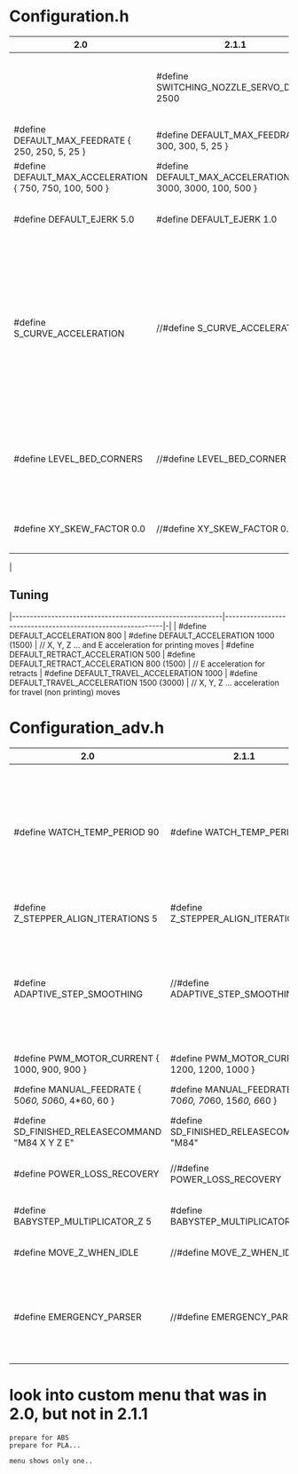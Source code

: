 # Configuration.h

|2.0                                                        |2.1.1                                                       | |
|-----------------------------------------------------------|------------------------------------------------------------|-|
|                                                           | #define SWITCHING_NOZZLE_SERVO_DWELL 2500                  | // Dwell time to wait for servo to make physical move
| #define DEFAULT_MAX_FEEDRATE       { 250, 250, 5, 25 }    | #define DEFAULT_MAX_FEEDRATE      { 300, 300, 5, 25 }      | 
| #define DEFAULT_MAX_ACCELERATION   { 750, 750, 100, 500 } | #define DEFAULT_MAX_ACCELERATION  { 3000, 3000, 100, 500 } | 
| #define DEFAULT_EJERK    5.0                              | #define DEFAULT_EJERK    1.0                               | // May be used by Linear Advance
| #define S_CURVE_ACCELERATION                              | //#define S_CURVE_ACCELERATION                             | // This option eliminates vibration during printing by fitting a Bézier curve to move acceleration, producing much smoother direction changes.
| #define LEVEL_BED_CORNERS                                 | //#define LEVEL_BED_CORNER                                 | // Add a menu item to move between bed corners for manual bed adjustment
| #define XY_SKEW_FACTOR 0.0                                | //#define XY_SKEW_FACTOR 0.0                               | // Or, set the XY skew factor directly
|
 

## Tuning
|-----------------------------------------------------------|------------------------------------------------------------|-|
| #define DEFAULT_ACCELERATION          800                 | #define DEFAULT_ACCELERATION                  1000  (1500)       | // X, Y, Z ... and E acceleration for printing moves
| #define DEFAULT_RETRACT_ACCELERATION  500                 | #define DEFAULT_RETRACT_ACCELERATION          800   (1500)       | // E acceleration for retracts
| #define DEFAULT_TRAVEL_ACCELERATION   1000                | #define DEFAULT_TRAVEL_ACCELERATION           1500  (3000)       | // X, Y, Z ... acceleration for travel (non printing) moves


# Configuration_adv.h

|2.0                                                 |2.1.1                                                       | |
|----------------------------------------------------|------------------------------------------------------------|-|
| #define WATCH_TEMP_PERIOD 90                       | #define WATCH_TEMP_PERIOD  40                              | // Whenever an M104, M109, or M303 increases the target temperature, the firmware will wait for the WATCH_TEMP_PERIOD to expire. If the temperature hasn't increased by WATCH_TEMP_INCREASE degrees, the machine is halted and requires a hard reset.
| #define Z_STEPPER_ALIGN_ITERATIONS 5               | #define Z_STEPPER_ALIGN_ITERATIONS 3                       | // Number of iterations to apply during alignment
| #define ADAPTIVE_STEP_SMOOTHING                    | //#define ADAPTIVE_STEP_SMOOTHING                          | // Adaptive Step Smoothing increases the resolution of multi-axis moves, particularly at step frequencies below 1kHz (for AVR) or 10kHz (for ARM), where aliasing between axes in multi-axis moves causes audible vibration and surface artifacts
| #define PWM_MOTOR_CURRENT { 1000, 900, 900 }       | #define PWM_MOTOR_CURRENT { 1200, 1200, 1000 }             | // Values in milliamps
| #define MANUAL_FEEDRATE { 50*60, 50*60, 4*60, 60 } | #define MANUAL_FEEDRATE { 70*60, 70*60, 15*60, 6*60 }      | // Feedrates for manual moves along X, Y, Z, E from panel
| #define SD_FINISHED_RELEASECOMMAND "M84 X Y Z E"   | #define SD_FINISHED_RELEASECOMMAND "M84"                   | // Use "M84XYE" to keep Z enabled so your bed stays in place
| #define POWER_LOSS_RECOVERY                        | //#define POWER_LOSS_RECOVERY                              | // Store the current state to the SD Card at the start of each layer during SD printing.
| #define BABYSTEP_MULTIPLICATOR_Z  5                | #define BABYSTEP_MULTIPLICATOR_Z  1                        | // (steps or mm) Steps or millimeter distance for each Z babystep
| #define MOVE_Z_WHEN_IDLE                           | //#define MOVE_Z_WHEN_IDLE                                 | // Jump to the move Z menu on doubleclick when printer is idle.
| #define EMERGENCY_PARSER                           | //#define EMERGENCY_PARSER                                 | // Add a low-level parser to intercept certain commands as they * enter the serial receive buffer, so they cannot be blocked. * Currently handles M108, M112, M410, M876


# look into custom menu that was in 2.0, but not in 2.1.1 
    prepare for ABS
    prepare for PLA...

    menu shows only one..